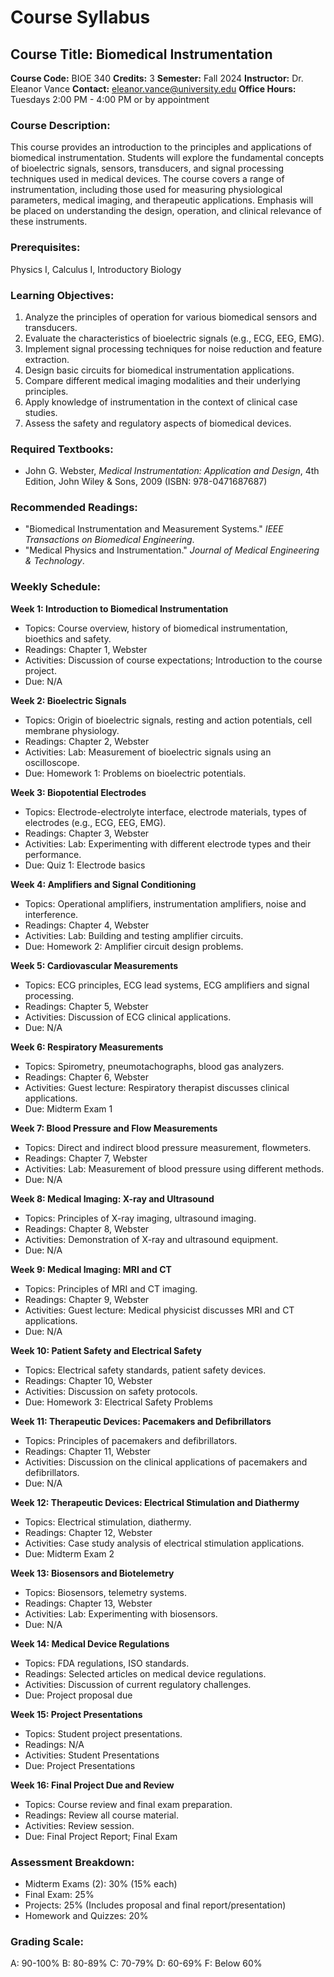 # Course Syllabus
## Course Title: Biomedical Instrumentation
**Course Code:** BIOE 340
**Credits:** 3
**Semester:** Fall 2024
**Instructor:** Dr. Eleanor Vance
**Contact:** eleanor.vance@university.edu
**Office Hours:** Tuesdays 2:00 PM - 4:00 PM or by appointment

### Course Description:
This course provides an introduction to the principles and applications of biomedical instrumentation. Students will explore the fundamental concepts of bioelectric signals, sensors, transducers, and signal processing techniques used in medical devices. The course covers a range of instrumentation, including those used for measuring physiological parameters, medical imaging, and therapeutic applications. Emphasis will be placed on understanding the design, operation, and clinical relevance of these instruments.

### Prerequisites:
Physics I, Calculus I, Introductory Biology

### Learning Objectives:
1.  Analyze the principles of operation for various biomedical sensors and transducers.
2.  Evaluate the characteristics of bioelectric signals (e.g., ECG, EEG, EMG).
3.  Implement signal processing techniques for noise reduction and feature extraction.
4.  Design basic circuits for biomedical instrumentation applications.
5.  Compare different medical imaging modalities and their underlying principles.
6.  Apply knowledge of instrumentation in the context of clinical case studies.
7.  Assess the safety and regulatory aspects of biomedical devices.

### Required Textbooks:
- John G. Webster, *Medical Instrumentation: Application and Design*, 4th Edition, John Wiley & Sons, 2009 (ISBN: 978-0471687687)

### Recommended Readings:
-   "Biomedical Instrumentation and Measurement Systems." *IEEE Transactions on Biomedical Engineering*.
-   "Medical Physics and Instrumentation." *Journal of Medical Engineering & Technology*.

### Weekly Schedule:
**Week 1: Introduction to Biomedical Instrumentation**
-   Topics: Course overview, history of biomedical instrumentation, bioethics and safety.
-   Readings: Chapter 1, Webster
-   Activities: Discussion of course expectations; Introduction to the course project.
-   Due: N/A

**Week 2: Bioelectric Signals**
-   Topics: Origin of bioelectric signals, resting and action potentials, cell membrane physiology.
-   Readings: Chapter 2, Webster
-   Activities: Lab: Measurement of bioelectric signals using an oscilloscope.
-   Due: Homework 1: Problems on bioelectric potentials.

**Week 3: Biopotential Electrodes**
-   Topics: Electrode-electrolyte interface, electrode materials, types of electrodes (e.g., ECG, EEG, EMG).
-   Readings: Chapter 3, Webster
-   Activities: Lab: Experimenting with different electrode types and their performance.
-   Due: Quiz 1: Electrode basics

**Week 4: Amplifiers and Signal Conditioning**
-   Topics: Operational amplifiers, instrumentation amplifiers, noise and interference.
-   Readings: Chapter 4, Webster
-   Activities: Lab: Building and testing amplifier circuits.
-   Due: Homework 2: Amplifier circuit design problems.

**Week 5: Cardiovascular Measurements**
-   Topics: ECG principles, ECG lead systems, ECG amplifiers and signal processing.
-   Readings: Chapter 5, Webster
-   Activities: Discussion of ECG clinical applications.
-   Due: N/A

**Week 6: Respiratory Measurements**
-   Topics: Spirometry, pneumotachographs, blood gas analyzers.
-   Readings: Chapter 6, Webster
-   Activities: Guest lecture: Respiratory therapist discusses clinical applications.
-   Due: Midterm Exam 1

**Week 7: Blood Pressure and Flow Measurements**
-   Topics: Direct and indirect blood pressure measurement, flowmeters.
-   Readings: Chapter 7, Webster
-   Activities: Lab: Measurement of blood pressure using different methods.
-   Due: N/A

**Week 8: Medical Imaging: X-ray and Ultrasound**
-   Topics: Principles of X-ray imaging, ultrasound imaging.
-   Readings: Chapter 8, Webster
-   Activities: Demonstration of X-ray and ultrasound equipment.
-   Due: N/A

**Week 9: Medical Imaging: MRI and CT**
-   Topics: Principles of MRI and CT imaging.
-   Readings: Chapter 9, Webster
-   Activities: Guest lecture: Medical physicist discusses MRI and CT applications.
-   Due: N/A

**Week 10: Patient Safety and Electrical Safety**
-   Topics: Electrical safety standards, patient safety devices.
-   Readings: Chapter 10, Webster
-   Activities: Discussion on safety protocols.
-   Due: Homework 3: Electrical Safety Problems

**Week 11: Therapeutic Devices: Pacemakers and Defibrillators**
-   Topics: Principles of pacemakers and defibrillators.
-   Readings: Chapter 11, Webster
-   Activities: Discussion on the clinical applications of pacemakers and defibrillators.
-   Due: N/A

**Week 12: Therapeutic Devices: Electrical Stimulation and Diathermy**
-   Topics: Electrical stimulation, diathermy.
-   Readings: Chapter 12, Webster
-   Activities: Case study analysis of electrical stimulation applications.
-   Due: Midterm Exam 2

**Week 13: Biosensors and Biotelemetry**
-   Topics: Biosensors, telemetry systems.
-   Readings: Chapter 13, Webster
-   Activities: Lab: Experimenting with biosensors.
-   Due: N/A

**Week 14: Medical Device Regulations**
-   Topics: FDA regulations, ISO standards.
-   Readings: Selected articles on medical device regulations.
-   Activities: Discussion of current regulatory challenges.
-   Due: Project proposal due

**Week 15: Project Presentations**
-   Topics: Student project presentations.
-   Readings: N/A
-   Activities: Student Presentations
-   Due: Project Presentations

**Week 16: Final Project Due and Review**
-   Topics: Course review and final exam preparation.
-   Readings: Review all course material.
-   Activities: Review session.
-   Due: Final Project Report; Final Exam

### Assessment Breakdown:
-   Midterm Exams (2): 30% (15% each)
-   Final Exam: 25%
-   Projects: 25% (Includes proposal and final report/presentation)
-   Homework and Quizzes: 20%

### Grading Scale:
A: 90-100%
B: 80-89%
C: 70-79%
D: 60-69%
F: Below 60%